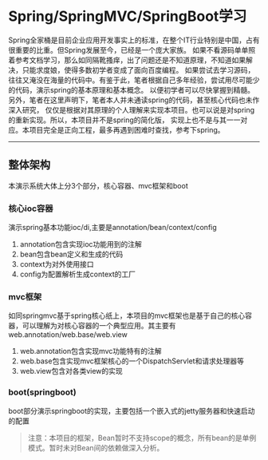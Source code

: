 # Spring/SpringMVC/SpringBoot学习
Spring全家桶是目前企业应用开发事实上的标准，在整个IT行业特别是中国，占有很重要的比重。但Spring发展至今，已经是一个庞大家族。
如果不看源码单单照着参考文档学习，那么如同隔靴搔痒，出了问题还是不知道原理，不知道如果解决，只能求度娘，使得多数初学者变成了面向百度编程。
如果尝试去学习源码，往往又淹没在海量的代码中。有鉴于此，笔者根据自己多年经验，尝试用尽可能少的代码，演示spring的基本原理和基本概念。
以便初学者可以尽快掌握到精髓。另外，笔者在这里声明下，笔者本人并未通读spring的代码，甚至核心代码也未作深入研究，
仅仅是根据对其原理的个人理解来实现本项目。也可以说是对spring的重新实现。所以，本项目并不是spring的简化版，
实现上也不是与其一一对应。本项目完全是正向工程，最多再遇到困难时查找，参考下spring。

****
## 整体架构
本演示系统大体上分3个部分，核心容器、mvc框架和boot

### 核心ioc容器
演示spring基本功能ioc/di,主要是annotation/bean/context/config
1. annotation包含实现ioc功能用到的注解
2. bean包含bean定义和生成的代码
3. context为对外使用接口
4. config为配置解析生成context的工厂
### mvc框架
如同springmvc基于spring核心纸上，本项目的mvc框架也是基于自己的核心容器，可以理解为对核心容器的一个典型应用。其主要有
web.annotation/web.base/web.view
1. web.annotation包含实现mvc功能特有的注解
2. web.base包含实现mvc框架核心的一个DispatchServlet和请求处理器等
3. web.view包含对各类view的实现
### boot(springboot)
boot部分演示springboot的实现，主要包括一个嵌入式的jetty服务器和快速启动的配置

>注意：本项目的框架，Bean暂时不支持scope的概念，所有bean的是单例模式。暂时未对Bean间的依赖做深入分析。
